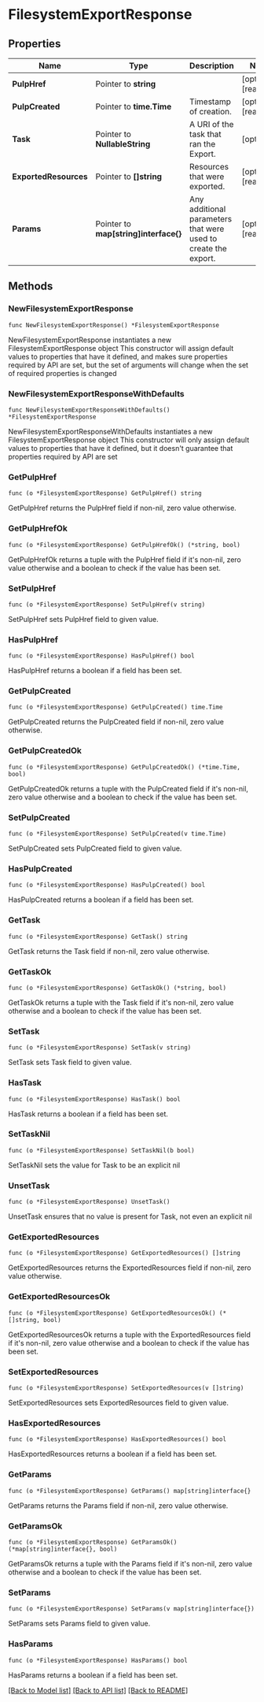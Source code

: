 # FilesystemExportResponse

## Properties

Name | Type | Description | Notes
------------ | ------------- | ------------- | -------------
**PulpHref** | Pointer to **string** |  | [optional] [readonly] 
**PulpCreated** | Pointer to **time.Time** | Timestamp of creation. | [optional] [readonly] 
**Task** | Pointer to **NullableString** | A URI of the task that ran the Export. | [optional] 
**ExportedResources** | Pointer to **[]string** | Resources that were exported. | [optional] [readonly] 
**Params** | Pointer to **map[string]interface{}** | Any additional parameters that were used to create the export. | [optional] [readonly] 

## Methods

### NewFilesystemExportResponse

`func NewFilesystemExportResponse() *FilesystemExportResponse`

NewFilesystemExportResponse instantiates a new FilesystemExportResponse object
This constructor will assign default values to properties that have it defined,
and makes sure properties required by API are set, but the set of arguments
will change when the set of required properties is changed

### NewFilesystemExportResponseWithDefaults

`func NewFilesystemExportResponseWithDefaults() *FilesystemExportResponse`

NewFilesystemExportResponseWithDefaults instantiates a new FilesystemExportResponse object
This constructor will only assign default values to properties that have it defined,
but it doesn't guarantee that properties required by API are set

### GetPulpHref

`func (o *FilesystemExportResponse) GetPulpHref() string`

GetPulpHref returns the PulpHref field if non-nil, zero value otherwise.

### GetPulpHrefOk

`func (o *FilesystemExportResponse) GetPulpHrefOk() (*string, bool)`

GetPulpHrefOk returns a tuple with the PulpHref field if it's non-nil, zero value otherwise
and a boolean to check if the value has been set.

### SetPulpHref

`func (o *FilesystemExportResponse) SetPulpHref(v string)`

SetPulpHref sets PulpHref field to given value.

### HasPulpHref

`func (o *FilesystemExportResponse) HasPulpHref() bool`

HasPulpHref returns a boolean if a field has been set.

### GetPulpCreated

`func (o *FilesystemExportResponse) GetPulpCreated() time.Time`

GetPulpCreated returns the PulpCreated field if non-nil, zero value otherwise.

### GetPulpCreatedOk

`func (o *FilesystemExportResponse) GetPulpCreatedOk() (*time.Time, bool)`

GetPulpCreatedOk returns a tuple with the PulpCreated field if it's non-nil, zero value otherwise
and a boolean to check if the value has been set.

### SetPulpCreated

`func (o *FilesystemExportResponse) SetPulpCreated(v time.Time)`

SetPulpCreated sets PulpCreated field to given value.

### HasPulpCreated

`func (o *FilesystemExportResponse) HasPulpCreated() bool`

HasPulpCreated returns a boolean if a field has been set.

### GetTask

`func (o *FilesystemExportResponse) GetTask() string`

GetTask returns the Task field if non-nil, zero value otherwise.

### GetTaskOk

`func (o *FilesystemExportResponse) GetTaskOk() (*string, bool)`

GetTaskOk returns a tuple with the Task field if it's non-nil, zero value otherwise
and a boolean to check if the value has been set.

### SetTask

`func (o *FilesystemExportResponse) SetTask(v string)`

SetTask sets Task field to given value.

### HasTask

`func (o *FilesystemExportResponse) HasTask() bool`

HasTask returns a boolean if a field has been set.

### SetTaskNil

`func (o *FilesystemExportResponse) SetTaskNil(b bool)`

 SetTaskNil sets the value for Task to be an explicit nil

### UnsetTask
`func (o *FilesystemExportResponse) UnsetTask()`

UnsetTask ensures that no value is present for Task, not even an explicit nil
### GetExportedResources

`func (o *FilesystemExportResponse) GetExportedResources() []string`

GetExportedResources returns the ExportedResources field if non-nil, zero value otherwise.

### GetExportedResourcesOk

`func (o *FilesystemExportResponse) GetExportedResourcesOk() (*[]string, bool)`

GetExportedResourcesOk returns a tuple with the ExportedResources field if it's non-nil, zero value otherwise
and a boolean to check if the value has been set.

### SetExportedResources

`func (o *FilesystemExportResponse) SetExportedResources(v []string)`

SetExportedResources sets ExportedResources field to given value.

### HasExportedResources

`func (o *FilesystemExportResponse) HasExportedResources() bool`

HasExportedResources returns a boolean if a field has been set.

### GetParams

`func (o *FilesystemExportResponse) GetParams() map[string]interface{}`

GetParams returns the Params field if non-nil, zero value otherwise.

### GetParamsOk

`func (o *FilesystemExportResponse) GetParamsOk() (*map[string]interface{}, bool)`

GetParamsOk returns a tuple with the Params field if it's non-nil, zero value otherwise
and a boolean to check if the value has been set.

### SetParams

`func (o *FilesystemExportResponse) SetParams(v map[string]interface{})`

SetParams sets Params field to given value.

### HasParams

`func (o *FilesystemExportResponse) HasParams() bool`

HasParams returns a boolean if a field has been set.


[[Back to Model list]](../README.md#documentation-for-models) [[Back to API list]](../README.md#documentation-for-api-endpoints) [[Back to README]](../README.md)


